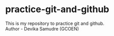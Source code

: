 # practice-git-and-github
This is my repository to practice git and github.
<br>
Author - Devika Samudre (GCOEN)